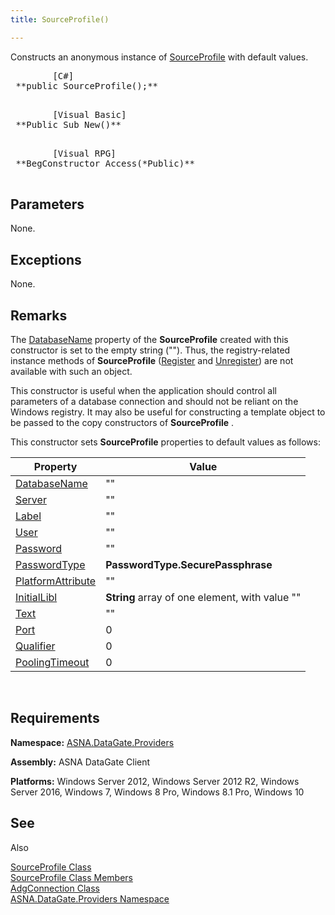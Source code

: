 ```yaml
---
title: SourceProfile()

---
```


Constructs an anonymous instance of [ SourceProfile](source-profile-class.html) with default values.
<pre class="prettyprint">
        <span class="lang">[C#]</span>
 **public SourceProfile();** 
      </pre>
<pre class="prettyprint">
        <span class="lang">[Visual Basic] </span>
 **Public Sub New()** 
      </pre>
<pre class="prettyprint">
        <span class="lang">[Visual RPG]</span>
 **BegConstructor Access(*Public)** 
      </pre>

## Parameters

None.
## Exceptions

None.
## Remarks

The [DatabaseName](source-profile-class-database-name-property.html) property of the **SourceProfile** created with this constructor is set to the empty string (""). Thus, the registry-related instance methods of **SourceProfile** ([Register](source-profile-class-register-method.html) and [Unregister](source-profile-class-unregister-method.html)) are not available with such an object. 

This constructor is useful when the application should control all parameters of a database connection and should not be reliant on the Windows registry. It may also be useful for constructing a template object to be passed to the copy constructors of **SourceProfile** .

This constructor sets **SourceProfile** properties to default values as follows: 
<br />



| Property | Value |
| ---- | ---- |
| [ DatabaseName](source-profile-class-database-name-property.html) | "" |
| [Server](source-profile-class-server-property.html) | "" |
| [Label](source-profile-class-label-property.html) | "" |
| [User](source-profile-class-user-property.html) | "" |
| [Password](source-profile-class-password-property.html) | "" |
| [PasswordType](source-profile-class-password-type-property.html) | **PasswordType.SecurePassphrase** |
| [PlatformAttribute](source-profile-class-platform-attribute-property.html) | "" |
| [InitialLibl](source-profile-class-initial-libl-property.html) | **String** array of one element, with value "" |
| [Text](source-profile-class-text-property.html) | "" |
| [Port](source-profile-class-port-property.html) | 0 |
| [Qualifier](source-profile-class-qualifier-property.html) | 0 |
| [PoolingTimeout](source-profile-class-pooling-timeout-property.html) | 0 |



<br />

## Requirements

<span> **Namespace:** [ ASNA.DataGate.Providers](datagate-providers-namespace.html) </span> 

<span> **Assembly:** ASNA DataGate Client</span> 

<span> **Platforms:** Windows Server 2012, Windows Server 2012 R2, Windows Server 2016, Windows 7, Windows 8 Pro, Windows 8.1 Pro, Windows 10</span> 
## See 
Also


[SourceProfile Class](source-profile-class.html) <br />[SourceProfile Class Members](source-profile-members.html)<br />[AdgConnection Class](adg-connection-class.html)<br />[ASNA.DataGate.Providers Namespace](datagate-providers-namespace.html)

